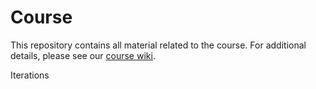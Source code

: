 # Course

This repository contains all material related to the course. For additional details, please see our [course wiki](https://github.com/policyMetrics/course/wiki/Overview).

Iterations
